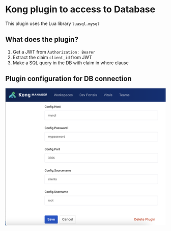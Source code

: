 # Kong plugin to access to Database
This plugin uses the Lua library `luasql.mysql`


## What does the plugin?
1) Get a JWT from ```Authorization: Bearer```
2) Extract the claim ```client_id``` from JWT
3) Make a SQL query in the DB with claim in where clause

## Plugin configuration for DB connection
![Plugin Configuration](./images/Kong-manager.png)